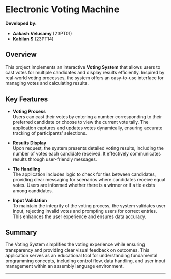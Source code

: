 # Electronic Voting Machine

**Developed by:**
- **Aakash Velusamy** (23PT01)
- **Kabilan S** (23PT14)

## Overview
This project implements an interactive **Voting System** that allows users to cast votes for multiple candidates and display results efficiently. Inspired by real-world voting processes, the system offers an easy-to-use interface for managing votes and calculating results.

## Key Features
- **Voting Process**  
  Users can cast their votes by entering a number corresponding to their preferred candidate or choose to view the current vote tally. The application captures and updates votes dynamically, ensuring accurate tracking of participants’ selections.

- **Results Display**  
  Upon request, the system presents detailed voting results, including the number of votes each candidate received. It effectively communicates results through user-friendly messages.

- **Tie Handling**  
  The application includes logic to check for ties between candidates, providing clear messaging for scenarios where candidates receive equal votes. Users are informed whether there is a winner or if a tie exists among candidates.

- **Input Validation**  
  To maintain the integrity of the voting process, the system validates user input, rejecting invalid votes and prompting users for correct entries. This enhances the user experience and ensures data accuracy.

## Summary
The Voting System simplifies the voting experience while ensuring transparency and providing clear visual feedback on outcomes. This application serves as an educational tool for understanding fundamental programming concepts, including control flow, data handling, and user input management within an assembly language environment.

---

